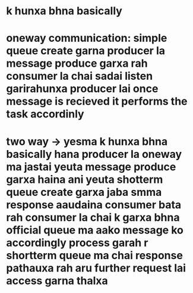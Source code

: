 # k hunxa bhna basically    
# oneway communication:  simple queue create garna  producer la message produce garxa rah consumer la chai sadai listen garirahunxa producer lai once message is recieved it performs the task  accordinly 

# two way   -> yesma k hunxa bhna basically hana  producer la oneway ma jastai yeuta message produce garxa haina ani yeuta shotterm queue create garxa jaba smma response aaudaina consumer bata rah consumer la chai k garxa bhna official queue ma aako message ko accordingly process garah r shortterm queue ma chai response pathauxa  rah aru further request lai access garna thalxa       


